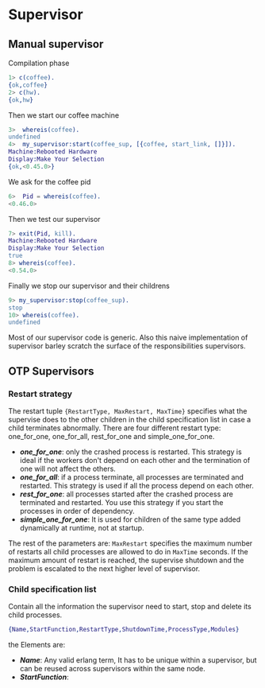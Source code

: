 # Supervisor

## Manual supervisor
Compilation phase
```erlang
1> c(coffee).
{ok,coffee}
2> c(hw).
{ok,hw}
```

Then we start our coffee machine
```erlang
3>  whereis(coffee).
undefined
4>  my_supervisor:start(coffee_sup, [{coffee, start_link, []}]).
Machine:Rebooted Hardware
Display:Make Your Selection
{ok,<0.45.0>}
```
We ask for the coffee pid
```erlang
6>  Pid = whereis(coffee).
<0.46.0>
```

Then we test our supervisor
```erlang
7> exit(Pid, kill).
Machine:Rebooted Hardware
Display:Make Your Selection
true
8> whereis(coffee).
<0.54.0>
```

Finally we stop our supervisor and their childrens
```erlang
9> my_supervisor:stop(coffee_sup).
stop
10> whereis(coffee).
undefined
```

Most of our supervisor code is generic.  Also this naive implementation of
supervisor barley scratch the surface of the responsibilities supervisors.


## OTP Supervisors

### Restart strategy
The restart tuple ```{RestartType, MaxRestart, MaxTime}``` specifies what the supervise
does to the other children in the child specification list in case a child terminates abnormally.
There are four different restart type: one_for_one, one_for_all, rest_for_one and simple_one_for_one.

* ___one_for_one___: only the crashed process is restarted. This strategy is ideal if the workers don't depend on each other and the termination of one will not affect the others.
* ___one_for_all___: if a process terminate, all processes are terminated and restarted. This strategy is used if all the process depend on each other.
* ___rest_for_one___: all processes started after the crashed process are terminated and restarted. You use this strategy if you start the processes in order of dependency.
* ___simple_one_for_one___: It is used for children of the same type added dynamically at runtime, not at startup.

 The rest of the parameters are: ```MaxRestart``` specifies the maximum number of restarts all child processes are allowed to do in ```MaxTime``` seconds. If the maximum amount of restart is reached, the supervise shutdown and the problem is escalated to the next higher level of supervisor.

 ### Child specification list
 Contain all the information the supervisor need to start, stop and delete its child processes.

 ```erlang
 {Name,StartFunction,RestartType,ShutdownTime,ProcessType,Modules}
 ```

the Elements are:

* ___Name___: Any valid erlang term, It has to be unique within a supervisor, but can be reused across supervisors within the same node.
* ___StartFunction___:
